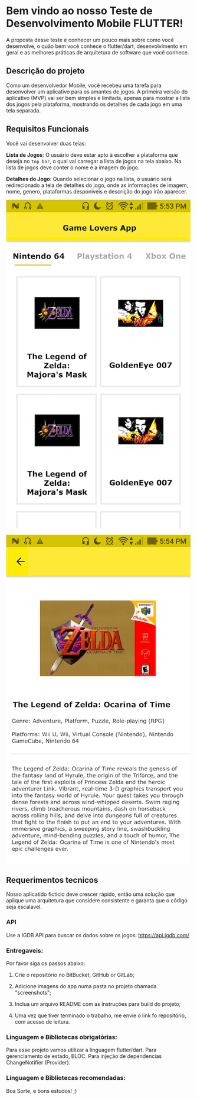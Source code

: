 # Bem vindo ao nosso Teste de Desenvolvimento Mobile FLUTTER!

A proposta desse teste é conhecer um pouco mais sobre como você desenvolve, o quão bem você conhece o flutter/dart, desenvolvimento em geral e as melhores práticas de arquitetura de software que você conhece.

## Descrição do projeto

Como um desenvolvedor Mobile, você recebeu uma tarefa para desenvolver um aplicativo para os amantes de jogos.
A primeira versão do aplicativo (MVP) vai ser bem simples e limitada, apenas para mostrar a lista dos jogos pela plataforma, mostrando os detalhes de cada jogo em uma tela separada.

## Requisitos Funcionais

Você vai desenvolver duas telas:

**Lista de Jogos**: O usuário deve estar apto à escolher a plataforma que deseja no `top bar`, o qual vai carregar a lista de jogos na tela abaixo. Na lista de jogos deve conter o nome e a imagem do jogo.

**Detalhes do Jogo**: Quando selecionar o jogo na lista, o usuário será redirecionado a tela de detalhes do jogo, onde as informações de imagem, nome, genero, plataformas desponiveis e descrição do jogo irão aparecer.

![Lista do Jogo](images/games.png?raw=true "Games List")

![Detalhes do jogo](images/game_detail.png?raw=true "Game Detail")

## Requerimentos tecnicos

Nosso aplicatido ficticio deve crescer rápido, então uma solução que aplique uma arquitetura que considere consistente e garanta que o código seja escalavel.

### API

Use a IGDB API para buscar os dados sobre os jogos:
https://api.igdb.com/

### Entregaveis:

Por favor siga os passos abaixo:

1. Crie o repositório no BitBucket, GitHub or GitLab;

2. Adicione imagens do app numa pasta no projeto chamada "screenshots";

3. Inclua um arquivo README com as instruções para build do projeto;

4. Uma vez que tiver terminado o trabalho, me envie o link fo repositório, com acesso de leitura.

### Linguagem e Bibliotecas obrigatórias:

Para esse projeto vamos utilizar a linguagem flutter/dart.
Para gerenciamento de estado, BLOC.
Para injeção de dependencias ChangeNotifier (Provider).

### Linguagem e Bibliotecas recomendadas:



Boa Sorte, e bons estudos! ;)

